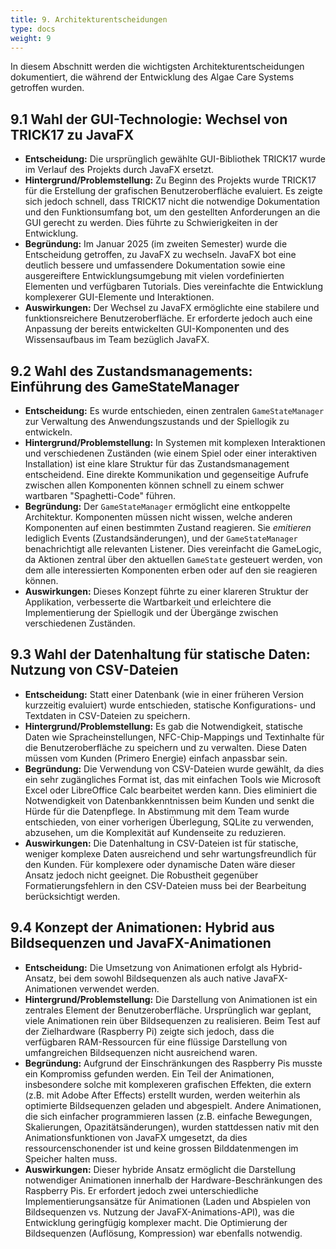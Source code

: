 ```yaml
---
title: 9. Architekturentscheidungen
type: docs
weight: 9
---
```


In diesem Abschnitt werden die wichtigsten Architekturentscheidungen dokumentiert, die während der Entwicklung des Algae Care Systems getroffen wurden.

## 9.1 Wahl der GUI-Technologie: Wechsel von TRICK17 zu JavaFX

* **Entscheidung:** Die ursprünglich gewählte GUI-Bibliothek TRICK17 wurde im Verlauf des Projekts durch JavaFX ersetzt.
* **Hintergrund/Problemstellung:** Zu Beginn des Projekts wurde TRICK17 für die Erstellung der grafischen Benutzeroberfläche evaluiert. Es zeigte sich jedoch schnell, dass TRICK17 nicht die notwendige Dokumentation und den Funktionsumfang bot, um den gestellten Anforderungen an die GUI gerecht zu werden. Dies führte zu Schwierigkeiten in der Entwicklung.
* **Begründung:** Im Januar 2025 (im zweiten Semester) wurde die Entscheidung getroffen, zu JavaFX zu wechseln. JavaFX bot eine deutlich bessere und umfassendere Dokumentation sowie eine ausgereiftere Entwicklungsumgebung mit vielen vordefinierten Elementen und verfügbaren Tutorials. Dies vereinfachte die Entwicklung komplexerer GUI-Elemente und Interaktionen.
* **Auswirkungen:** Der Wechsel zu JavaFX ermöglichte eine stabilere und funktionsreichere Benutzeroberfläche. Er erforderte jedoch auch eine Anpassung der bereits entwickelten GUI-Komponenten und des Wissensaufbaus im Team bezüglich JavaFX.

## 9.2 Wahl des Zustandsmanagements: Einführung des GameStateManager

* **Entscheidung:** Es wurde entschieden, einen zentralen `GameStateManager` zur Verwaltung des Anwendungszustands und der Spiellogik zu entwickeln.
* **Hintergrund/Problemstellung:** In Systemen mit komplexen Interaktionen und verschiedenen Zuständen (wie einem Spiel oder einer interaktiven Installation) ist eine klare Struktur für das Zustandsmanagement entscheidend. Eine direkte Kommunikation und gegenseitige Aufrufe zwischen allen Komponenten können schnell zu einem schwer wartbaren "Spaghetti-Code" führen.
* **Begründung:** Der `GameStateManager` ermöglicht eine entkoppelte Architektur. Komponenten müssen nicht wissen, welche anderen Komponenten auf einen bestimmten Zustand reagieren. Sie *emitieren* lediglich Events (Zustandsänderungen), und der `GameStateManager` benachrichtigt alle relevanten Listener. Dies vereinfacht die GameLogic, da Aktionen zentral über den aktuellen `GameState` gesteuert werden, von dem alle interessierten Komponenten erben oder auf den sie reagieren können.
* **Auswirkungen:** Dieses Konzept führte zu einer klareren Struktur der Applikation, verbesserte die Wartbarkeit und erleichtere die Implementierung der Spiellogik und der Übergänge zwischen verschiedenen Zuständen.

## 9.3 Wahl der Datenhaltung für statische Daten: Nutzung von CSV-Dateien

* **Entscheidung:** Statt einer Datenbank (wie in einer früheren Version kurzzeitig evaluiert) wurde entschieden, statische Konfigurations- und Textdaten in CSV-Dateien zu speichern.
* **Hintergrund/Problemstellung:** Es gab die Notwendigkeit, statische Daten wie Spracheinstellungen, NFC-Chip-Mappings und Textinhalte für die Benutzeroberfläche zu speichern und zu verwalten. Diese Daten müssen vom Kunden (Primero Energie) einfach anpassbar sein.
* **Begründung:** Die Verwendung von CSV-Dateien wurde gewählt, da dies ein sehr zugängliches Format ist, das mit einfachen Tools wie Microsoft Excel oder LibreOffice Calc bearbeitet werden kann. Dies eliminiert die Notwendigkeit von Datenbankkenntnissen beim Kunden und senkt die Hürde für die Datenpflege. In Abstimmung mit dem Team wurde entschieden, von einer vorherigen Überlegung, SQLite zu verwenden, abzusehen, um die Komplexität auf Kundenseite zu reduzieren.
* **Auswirkungen:** Die Datenhaltung in CSV-Dateien ist für statische, weniger komplexe Daten ausreichend und sehr wartungsfreundlich für den Kunden. Für komplexere oder dynamische Daten wäre dieser Ansatz jedoch nicht geeignet. Die Robustheit gegenüber Formatierungsfehlern in den CSV-Dateien muss bei der Bearbeitung berücksichtigt werden.

## 9.4 Konzept der Animationen: Hybrid aus Bildsequenzen und JavaFX-Animationen

* **Entscheidung:** Die Umsetzung von Animationen erfolgt als Hybrid-Ansatz, bei dem sowohl Bildsequenzen als auch native JavaFX-Animationen verwendet werden.
* **Hintergrund/Problemstellung:** Die Darstellung von Animationen ist ein zentrales Element der Benutzeroberfläche. Ursprünglich war geplant, viele Animationen rein über Bildsequenzen zu realisieren. Beim Test auf der Zielhardware (Raspberry Pi) zeigte sich jedoch, dass die verfügbaren RAM-Ressourcen für eine flüssige Darstellung von umfangreichen Bildsequenzen nicht ausreichend waren.
* **Begründung:** Aufgrund der Einschränkungen des Raspberry Pis musste ein Kompromiss gefunden werden. Ein Teil der Animationen, insbesondere solche mit komplexeren grafischen Effekten, die extern (z.B. mit Adobe After Effects) erstellt wurden, werden weiterhin als optimierte Bildsequenzen geladen und abgespielt. Andere Animationen, die sich einfacher programmieren lassen (z.B. einfache Bewegungen, Skalierungen, Opazitätsänderungen), wurden stattdessen nativ mit den Animationsfunktionen von JavaFX umgesetzt, da dies ressourcenschonender ist und keine grossen Bilddatenmengen im Speicher halten muss.
* **Auswirkungen:** Dieser hybride Ansatz ermöglicht die Darstellung notwendiger Animationen innerhalb der Hardware-Beschränkungen des Raspberry Pis. Er erfordert jedoch zwei unterschiedliche Implementierungsansätze für Animationen (Laden und Abspielen von Bildsequenzen vs. Nutzung der JavaFX-Animations-API), was die Entwicklung geringfügig komplexer macht. Die Optimierung der Bildsequenzen (Auflösung, Kompression) war ebenfalls notwendig.